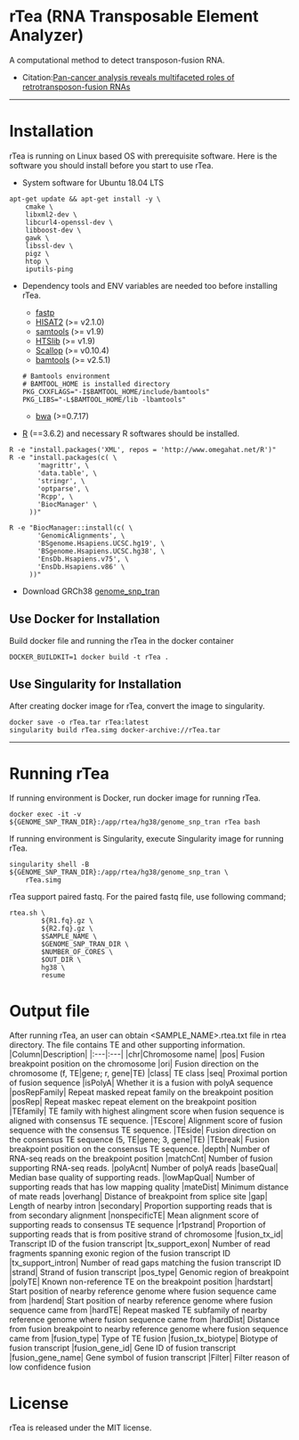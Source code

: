 # rTea (RNA Transposable Element Analyzer)

A computational method to detect transposon-fusion RNA.
* Citation:[Pan-cancer analysis reveals multifaceted roles of retrotransposon-fusion RNAs](https://www.biorxiv.org/content/10.1101/2023.10.16.562422v1.abstract)

---


# Installation
rTea is running on Linux based OS with prerequisite software. Here is the software you should install before you start to use rTea.

* System software for Ubuntu 18.04 LTS
```
apt-get update && apt-get install -y \
    cmake \
    libxml2-dev \
    libcurl4-openssl-dev \
    libboost-dev \
    gawk \
    libssl-dev \
    pigz \
    htop \
    iputils-ping
```

* Dependency tools and ENV variables are needed too before installing rTea.

  * [fastp]( http://opengene.org/fastp/fastp)
  * [HISAT2](http://opengene.org/fastp/fastp) (>= v2.1.0)
  * [samtools](https://github.com/samtools/samtools/releases/download/1.9/samtools-1.9.tar.bz2) (>= v1.9)
  * [HTSlib](https://github.com/samtools/htslib/releases/download/1.9/htslib-1.9.tar.bz2) (>= v1.9)
  * [Scallop](https://github.com/Kingsford-Group/scallop/releases/download/v0.10.4/scallop-0.10.4_linux_x86_64.tar.gz) (>= v0.10.4)
  * [bamtools](https://github.com/pezmaster31/bamtools/archive/v2.5.1.tar.gz) (>= v2.5.1)
  ```
  # Bamtools environment
  # BAMTOOL_HOME is installed directory
  PKG_CXXFLAGS="-I$BAMTOOL_HOME/include/bamtools"
  PKG_LIBS="-L$BAMTOOL_HOME/lib -lbamtools"
  ```
  * [bwa](https://github.com/lh3/bwa/releases/download/v0.7.17/bwa-0.7.17.tar.bz2) (>=0.7.17)

* [R](https://cran.r-project.org/) (==3.6.2) and necessary R softwares should be installed.
```
R -e "install.packages('XML', repos = 'http://www.omegahat.net/R')"
R -e "install.packages(c( \
       'magrittr', \
       'data.table', \
       'stringr', \
       'optparse', \
       'Rcpp', \
       'BiocManager' \
     ))"

R -e "BiocManager::install(c( \
       'GenomicAlignments', \
       'BSgenome.Hsapiens.UCSC.hg19', \
       'BSgenome.Hsapiens.UCSC.hg38', \
       'EnsDb.Hsapiens.v75', \
       'EnsDb.Hsapiens.v86' \
     ))"
```
* Download GRCh38 [genome_snp_tran](https://genome-idx.s3.amazonaws.com/hisat/grch38_snptran.tar.gz)


## Use Docker for Installation
Build docker file and running the rTea in the docker container
```
DOCKER_BUILDKIT=1 docker build -t rTea .
```

## Use Singularity for Installation
After creating docker image for rTea, convert the image to singularity.

```
docker save -o rTea.tar rTea:latest
singularity build rTea.simg docker-archive://rTea.tar
```

---

# Running rTea
If running environment is Docker, run docker image for running rTea.
```
docker exec -it -v ${GENOME_SNP_TRAN_DIR}:/app/rtea/hg38/genome_snp_tran rTea bash
```
If running environment is Singularity, execute Singularity image for running rTea.
```
singularity shell -B ${GENOME_SNP_TRAN_DIR}:/app/rtea/hg38/genome_snp_tran \
    rTea.simg
```

rTea support paired fastq.
For the paired fastq file, use following command;
```
rtea.sh \
        ${R1.fq}.gz \
        ${R2.fq}.gz \
        $SAMPLE_NAME \
        $GENOME_SNP_TRAN_DIR \
        $NUMBER_OF_CORES \
        $OUT_DIR \
        hg38 \
        resume
```

# Output file
After running rTea, an user can obtain <SAMPLE_NAME>.rtea.txt file in rtea directory. The file contains TE and other supporting information.
|Column|Description|
|:---|:---|
|chr|Chromosome name|
|pos| Fusion breakpoint position on the chromosome
|ori| Fusion direction on the chromosome (f, TE|gene; r, gene|TE)
|class| TE class
|seq| Proximal portion of fusion sequence
|isPolyA| Whether it is a fusion with polyA sequence
|posRepFamily| Repeat masked repeat family on the breakpoint position
|posRep| Repeat maskec repeat element on the breakpoint position
|TEfamily| TE family with highest alingment score when fusion sequence is aligned with consensus TE sequence.
|TEscore| Alignment score of fusion sequence with the consensus TE sequence.
|TEside| Fusion direction on the consensus TE sequence (5, TE|gene; 3, gene|TE)
|TEbreak| Fusion breakpoint position on the consensus TE sequence.
|depth| Number of RNA-seq reads on the breakpoint position
|matchCnt| Number of fusion supporting RNA-seq reads.
|polyAcnt| Number of polyA reads
|baseQual| Median base quality of supporting reads.
|lowMapQual| Number of supporting reads that has low mapping quality
|mateDist| Minimum distance of mate reads
|overhang| Distance of breakpoint from splice site
|gap| Length of nearby intron
|secondary| Proportion supporting reads that is from secondary alignment
|nonspecificTE| Mean alignment score of supporting reads to consensus TE sequence
|r1pstrand| Proportion of supporting reads that is from positive strand of chromosome
|fusion_tx_id| Transcript ID of the fusion transcript
|tx_support_exon| Number of read fragments spanning exonic region of the fusion transcript ID
|tx_support_intron| Number of read gaps matching the fusion transcript ID
|strand| Strand of fusion transcript
|pos_type| Genomic region of breakpoint
|polyTE| Known non-reference TE on the breakpoint position
|hardstart| Start position of nearby reference genome where fusion sequence came from
|hardend| Start position of nearby reference genome where fusion sequence came from
|hardTE| Repeat masked TE subfamily of nearby reference genome where fusion sequence came from
|hardDist| Distance from fusion breakpoint to nearby reference genome where fusion sequence came from
|fusion_type| Type of TE fusion
|fusion_tx_biotype| Biotype of fusion transcript
|fusion_gene_id| Gene ID of fusion transcript
|fusion_gene_name| Gene symbol of fusion transcript
|Filter| Filter reason of low confidence fusion


# License
rTea is released under the MIT license.
